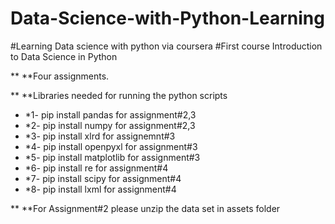# Data-Science-with-Python-Learning
#Learning Data science with python via coursera
#First course Introduction to Data Science in Python 


** **Four assignments. 

** **Libraries needed for running the python scripts 

* *1- pip install pandas     for assignment#2,3
* *2- pip install numpy      for assignment#2,3
* *3- pip install xlrd       for assignemnt#3
* *4- pip install openpyxl   for assignment#3
* *5- pip install matplotlib for assignment#3
* *6- pip install re         for assignment#4
* *7- pip install scipy      for assignment#4
* *8- pip install lxml       for assignment#4



** **For Assignment#2 please unzip the data set in assets folder 


